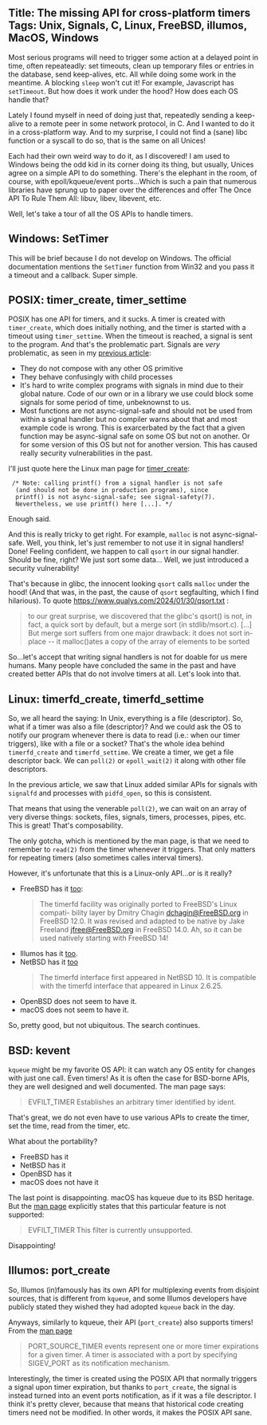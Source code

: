 Title: The missing API for cross-platform timers
Tags: Unix, Signals, C, Linux, FreeBSD, illumos, MacOS, Windows
---

Most serious programs will need to trigger some action at a delayed point in time, often repeateadly: set timeouts, clean up temporary files or entries in the database, send keep-alives, etc. All while doing some work in the meantime. A blocking `sleep` won't cut it! For example, Javascript has `setTimeout`. But how does it work under the hood? How does each OS handle that?

Lately I found myself in need of doing just that, repeatedly sending a keep-alive to a remote peer in some network protocol, in C. And I wanted to do it in a cross-platform way. And to my surprise, I could not find a (sane) libc function or a syscall to do so, that is the same on all Unices! 

Each had their own weird way to do it, as I discovered! I am used to Windows being the odd kid in its corner doing its thing, but usually, Unices agree on a simple API to do something. There's the elephant in the room, of course, with epoll/kqueue/event ports...Which is such a pain that numerous libraries have sprung up to paper over the differences and offer The Once API To Rule Them All: libuv, libev, libevent, etc.

Well, let's take a tour of all the OS APIs to handle timers.

## Windows: SetTimer

This will be brief because I do not develop on Windows. The official documentation mentions the `SetTimer` function from Win32 and you pass it a timeout and a callback. Super simple.

## POSIX: timer_create, timer_settime

POSIX has one API for timers, and it sucks. A timer is created with `timer_create`, which does initially nothing, and the timer is started with a timeout using `timer_settime`. When the timeout is reached, a signal is sent to the program. And that's the problematic part. Signals are *very* problematic, as seen in my [previous article](/blog/way_too_many_ways_to_wait_for_a_child_process_with_a_timeout.html):

- They do not compose with any other OS primitive
- They behave confusingly with child processes
- It's hard to write complex programs with signals in mind due to their global nature. Code of our own or in a library we use could block some signals for some period of time, unbeknownst to us.
- Most functions are not async-signal-safe and should not be used from within a signal handler but no compiler warns about that and most example code is wrong. This is exarcerbated by the fact that a given function may be async-signal safe on some OS but not on another. Or for some version of this OS but not for another version. This has caused really security vulnerabilities in the past.

I'll just quote here the Linux man page for [timer_create](https://www.man7.org/linux/man-pages/man2/timer_create.2.html):

```
 /* Note: calling printf() from a signal handler is not safe
  (and should not be done in production programs), since
  printf() is not async-signal-safe; see signal-safety(7).
  Nevertheless, we use printf() here [...]. */
```

Enough said.


And this is really tricky to get right. For example, `malloc` is not async-signal-safe. Well, you think, let's just remember to not use it in signal handlers! Done! Feeling confident, we happen to call `qsort` in our signal handler. Should be fine, right? We just sort some data... Well, we just introduced a security vulnerability!

That's because in glibc, the innocent looking `qsort` calls `malloc` under the hood! (And that was, in the past, the cause of `qsort` segfaulting, which I find hilarious). To quote https://www.qualys.com/2024/01/30/qsort.txt :

> to our great surprise, we discovered
that the glibc's qsort() is not, in fact, a quick sort by default, but a
merge sort (in stdlib/msort.c).
[...]
But merge sort suffers from one
major drawback: it does not sort in-place -- it malloc()ates a copy of
the array of elements to be sorted

So...let's accept that writing signal handlers is not for doable for us mere humans. Many people have concluded the same in the past and have created better APIs that do not involve timers at all. Let's look into that.

## Linux: timerfd_create, timerfd_settime

So, we all heard the saying: In Unix, everything is a file (descriptor). So, what if a timer was also a file (descriptor)? And we could ask the OS to notify our program whenever there is data to read (i.e.: when our timer triggers), like with a file or a socket? 
That's the whole idea behind `timerfd_create` and `timerfd_settime`. We create a timer, we get a file descriptor back. We can `poll(2)` or `epoll_wait(2)` it along with other file descriptors. 

In the previous article, we saw that Linux added similar APIs for signals with `signalfd` and processes with `pidfd_open`, so this is consistent. 

That means that using the venerable `poll(2)`, we can wait on an array of very diverse things: sockets, files, signals, timers, processes, pipes, etc. This is great! That's composability.

The only gotcha, which is mentioned by the man page, is that we need to remember to `read(2)` from the timer whenever it triggers. That only matters for repeating timers (also sometimes calles interval timers).

However, it's unfortunate that this is a Linux-only API...or is it really?

- FreeBSD has it [too](https://man.freebsd.org/cgi/man.cgi?query=timerfd&sektion=2&format=html):
    > The timerfd facility was	originally ported to FreeBSD's Linux  compati-
    > bility  layer  by  Dmitry Chagin	<dchagin@FreeBSD.org> in FreeBSD 12.0.
    > It  was	revised	 and  adapted  to   be	 native	  by   Jake   Freeland
    > <jfree@FreeBSD.org> in FreeBSD 14.0.
    Ah, so it can be used natively starting with FreeBSD 14! 
- Illumos has it [too](https://smartos.org/man/3c/timerfd_create).
- NetBSD has it [too](https://man.netbsd.org/timerfd_create.2)
    > The timerfd interface first appeared in NetBSD 10.  It is compatible with
    > the timerfd interface that appeared in Linux 2.6.25.
- OpenBSD does not seem to have it.
- macOS does not seem to have it.

So, pretty good, but not ubiquitous. The search continues.

## BSD: kevent

`kqueue` might be my favorite OS API: it can watch any OS entity for changes with just one call. Even timers! As it is often the case for BSD-borne APIs, they are well designed and well documented. The man page says:

> EVFILT_TIMER   Establishes an arbitrary timer identified by ident. 

That's great, we do not even have to use various APIs to  create the timer, set the time, read from the timer, etc.

What about the portability?

- FreeBSD has it
- NetBSD has it
- OpenBSD has it
- macOS does not have it

The last point is disappointing. macOS has kqueue due to its BSD heritage. But the [man page](https://developer.apple.com/library/archive/documentation/System/Conceptual/ManPages_iPhoneOS/man2/kqueue.2.html) explicitly states that this particular feature is not supported:

> EVFILT_TIMER   This filter is currently unsupported.

Disappointing!

## Illumos: port_create

So, Illumos (in)famously has its own API for multiplexing events from disjoint sources, that is different from `kqueue`, and some Illumos developers have publicly stated they wished they had adopted `kqueue` back in the day.

Anyways, similarly to kqueue, their API (`port_create`) also supports timers! From the [man page](https://illumos.org/man/3C/port_create)

> PORT_SOURCE_TIMER events represent one or more timer expirations for a
> given timer.  A timer is associated with a port by specifying SIGEV_PORT
> as its notification mechanism.

Interestingly, the timer is created using the POSIX API that normally triggers a signal upon timer expiration, but thanks to `port_create`, the signal is instead turned into an event ports notification, as if it was a file descriptor. I think it's pretty clever, because that means that historical code creating timers need not be modified. In other words, it makes the POSIX API sane.


 


